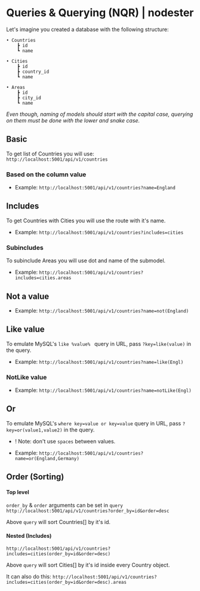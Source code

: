 # Queries & Querying (NQR) | nodester

Let's imagine you created a database with the following structure:

```
• Countries
	┣ id
	┗ name

• Cities
	┣ id
	┣ country_id
	┗ name

• Areas
	┣ id
	┣ city_id
	┗ name
```

_Even though, naming of models should start with the capital case, querying on them must be done with the lower and snake case._

## Basic

To get list of Countries you will use:
`http://localhost:5001/api/v1/countries`

### Based on the column value

* Example:
`http://localhost:5001/api/v1/countries?name=England`


## Includes

To get Countries with Cities you will use the route with it's name.

* Example:
`http://localhost:5001/api/v1/countries?includes=cities`

### Subincludes
To subinclude Areas you will use dot and name of the submodel.

* Example:
`http://localhost:5001/api/v1/countries?includes=cities.areas`


## Not a value

* Example:
`http://localhost:5001/api/v1/countries?name=not(England)`


## Like value

To emulate MySQL's `like %value% ` query in URL,
pass `?key=like(value)` in the query.

* Example:
`http://localhost:5001/api/v1/countries?name=like(Engl)`


### NotLike value

* Example:
`http://localhost:5001/api/v1/countries?name=notLike(Engl)`


## Or

To emulate MySQL's `where key=value or key=value` query in URL,
pass `?key=or(value1,value2)` in the query.
* ! Note: don't use `spaces` between values.

* Example:
`http://localhost:5001/api/v1/countries?name=or(England,Germany)`


## Order (Sorting)

#### Top level

`order_by` & `order` arguments can be set in `query`
`http://localhost:5001/api/v1/countries?order_by=id&order=desc`

Above `query` will sort Countries[] by it's id.


#### Nested (Includes)

`http://localhost:5001/api/v1/countries?includes=cities(order_by=id&order=desc)`

Above `query` will sort Cities[] by it's id inside every Country object.

It can also do this:
`http://localhost:5001/api/v1/countries?includes=cities(order_by=id&order=desc).areas`
